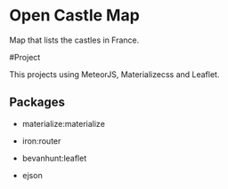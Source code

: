 # Open Castle Map

Map that lists the castles in France.

#Project

This projects using MeteorJS, Materializecss and Leaflet.

## Packages

* materialize:materialize
+ iron:router
- bevanhunt:leaflet
+ ejson
